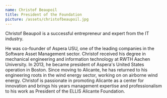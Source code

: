 ```yaml
---
name: Christof Beaupoil
title: President of the Foundation
picture: /assets/christofbeaupoil.jpg
---
```


Christof Beaupoil is a successful entrepreneur and expert from the IT industry.

He was co-founder of Aspera USU, one of the leading companies in the Software Asset Management sector. Christof received his degree in mechanical engineering and information technology at RWTH Aachen University. In 2013, he became president of Aspera's United States operation in Boston. Since moving to Alicante, he has returned to his engineering roots in the wind energy sector, working on on airborne wind energy. Christof is passionate in promoting Alicante as a center for innovation and brings his years management expertise and professionalism to his work as President of the ELLIS Alicante Foundation.